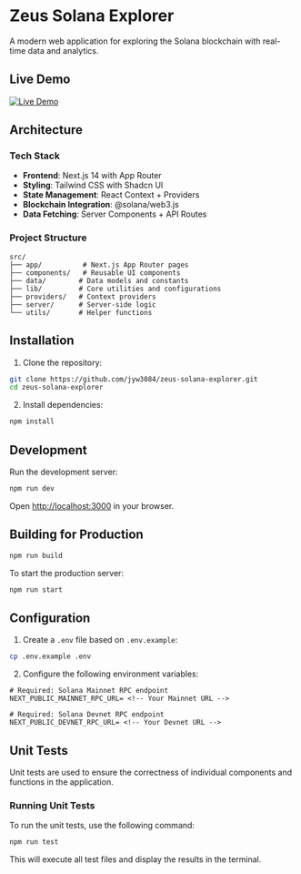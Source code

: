 # Zeus Solana Explorer

A modern web application for exploring the Solana blockchain with real-time data and analytics.

## Live Demo

[![Live Demo](https://img.shields.io/badge/Live-Demo-blue?style=for-the-badge)](https://zeus-solana-explorer.pages.dev/)

## Architecture

### Tech Stack

- **Frontend**: Next.js 14 with App Router
- **Styling**: Tailwind CSS with Shadcn UI
- **State Management**: React Context + Providers
- **Blockchain Integration**: @solana/web3.js
- **Data Fetching**: Server Components + API Routes

### Project Structure

```
src/
├── app/          # Next.js App Router pages
├── components/   # Reusable UI components
├── data/        # Data models and constants
├── lib/         # Core utilities and configurations
├── providers/   # Context providers
├── server/      # Server-side logic
└── utils/       # Helper functions
```

## Installation

1. Clone the repository:
```bash
git clone https://github.com/jyw3084/zeus-solana-explorer.git
cd zeus-solana-explorer
```

2. Install dependencies:
```bash
npm install
```

## Development

Run the development server:

```bash
npm run dev
```

Open [http://localhost:3000](http://localhost:3000) in your browser.

## Building for Production

```bash
npm run build
```

To start the production server:

```bash
npm run start
```

## Configuration

1. Create a `.env` file based on `.env.example`:

```bash
cp .env.example .env
```

2. Configure the following environment variables:

```env
# Required: Solana Mainnet RPC endpoint
NEXT_PUBLIC_MAINNET_RPC_URL= <!-- Your Mainnet URL -->

# Required: Solana Devnet RPC endpoint
NEXT_PUBLIC_DEVNET_RPC_URL= <!-- Your Devnet URL -->
```

## Unit Tests

Unit tests are used to ensure the correctness of individual components and functions in the application.

### Running Unit Tests

To run the unit tests, use the following command:

```bash
npm run test
```

This will execute all test files and display the results in the terminal.